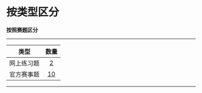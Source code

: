 # 按类型区分

**按照赛题区分**  

---

| 类型 | 数量 |
|:---:|:---:|
| 网上练习题|[2](web.html)|
| 官方赛事题|[10](comp.html)|

---

